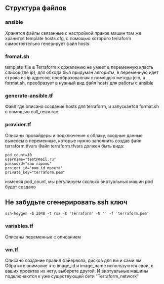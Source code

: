 ## Структура файлов


### ansible
Хранятся файлы связанные с настройкой праков машин
там же хранится template hosts.cfg, с помощью которого terraform самостоятельно генерирует файл hosts
### fromat.sh
template_file в Terraform к сожалению не умеет в переменную класть список(где ip), для обхода был придуман алгоритм, в переменную идет строка из ip адресов, преобразованная с помощью метода join, а format.sh, преобразует в нужный вид файл hosts для работы с ansible
### generate-ansible.tf
Файл где описано создание hosts для terraform, и запускается format.sh с помощью null_resource
### provider.tf
Описаны провайдеры и подключение к облаку, входные данные вынесеы в переменные, которые нужно заполнить создав файл terraform.tfvars
Файл terraform.tfvars должен быть вида:
```
pod_count=10
username="test@mail.ru"
password="ваш пароль"
project_id="ваш id прокта"
private_key="terraform.pem"
```
изменяя pod_count, мы регулируем сколько виртуальных машин pod будет создано

## Не забудьте сгенерировать ssh ключ
```
ssh-keygen -b 2048 -t rsa -C 'Terraform' -N '' -f 'terraform.pem'
```

### variables.tf
Описаны переменные с описанием
### vm.tf
Описано создание правил файервола, дисков для вм и сами вм
Обратите внимание что image_id и image_name используются свои, в ваших проектах их нету, выберете другой. И виртуальные машины подключаются к уже существующей сети "Terraform_network"

